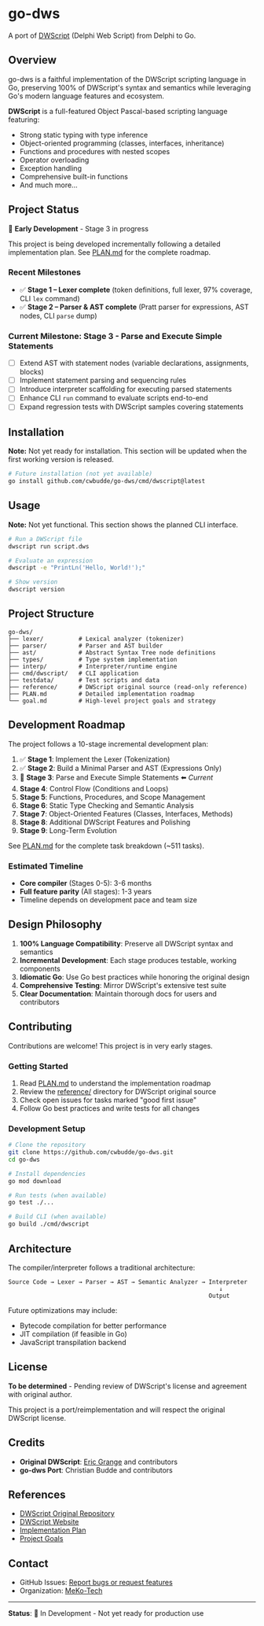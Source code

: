 # go-dws

A port of [DWScript](https://github.com/EricGrange/DWScript) (Delphi Web Script) from Delphi to Go.

## Overview

go-dws is a faithful implementation of the DWScript scripting language in Go, preserving 100% of DWScript's syntax and semantics while leveraging Go's modern language features and ecosystem.

**DWScript** is a full-featured Object Pascal-based scripting language featuring:
- Strong static typing with type inference
- Object-oriented programming (classes, interfaces, inheritance)
- Functions and procedures with nested scopes
- Operator overloading
- Exception handling
- Comprehensive built-in functions
- And much more...

## Project Status

🚧 **Early Development** - Stage 3 in progress

This project is being developed incrementally following a detailed implementation plan. See [PLAN.md](PLAN.md) for the complete roadmap.

### Recent Milestones

- ✅ **Stage 1 – Lexer complete** (token definitions, full lexer, 97% coverage, CLI `lex` command)
- ✅ **Stage 2 – Parser & AST complete** (Pratt parser for expressions, AST nodes, CLI `parse` dump)

### Current Milestone: Stage 3 - Parse and Execute Simple Statements

- [ ] Extend AST with statement nodes (variable declarations, assignments, blocks)
- [ ] Implement statement parsing and sequencing rules
- [ ] Introduce interpreter scaffolding for executing parsed statements
- [ ] Enhance CLI `run` command to evaluate scripts end-to-end
- [ ] Expand regression tests with DWScript samples covering statements

## Installation

**Note:** Not yet ready for installation. This section will be updated when the first working version is released.

```bash
# Future installation (not yet available)
go install github.com/cwbudde/go-dws/cmd/dwscript@latest
```

## Usage

**Note:** Not yet functional. This section shows the planned CLI interface.

```bash
# Run a DWScript file
dwscript run script.dws

# Evaluate an expression
dwscript -e "PrintLn('Hello, World!');"

# Show version
dwscript version
```

## Project Structure

```
go-dws/
├── lexer/          # Lexical analyzer (tokenizer)
├── parser/         # Parser and AST builder
├── ast/            # Abstract Syntax Tree node definitions
├── types/          # Type system implementation
├── interp/         # Interpreter/runtime engine
├── cmd/dwscript/   # CLI application
├── testdata/       # Test scripts and data
├── reference/      # DWScript original source (read-only reference)
├── PLAN.md         # Detailed implementation roadmap
└── goal.md         # High-level project goals and strategy
```

## Development Roadmap

The project follows a 10-stage incremental development plan:

1. ✅ **Stage 1**: Implement the Lexer (Tokenization)
2. ✅ **Stage 2**: Build a Minimal Parser and AST (Expressions Only)
3. 🔄 **Stage 3**: Parse and Execute Simple Statements ⬅️ *Current*
4. **Stage 4**: Control Flow (Conditions and Loops)
5. **Stage 5**: Functions, Procedures, and Scope Management
6. **Stage 6**: Static Type Checking and Semantic Analysis
7. **Stage 7**: Object-Oriented Features (Classes, Interfaces, Methods)
8. **Stage 8**: Additional DWScript Features and Polishing
9. **Stage 9**: Long-Term Evolution

See [PLAN.md](PLAN.md) for the complete task breakdown (~511 tasks).

### Estimated Timeline

- **Core compiler** (Stages 0-5): 3-6 months
- **Full feature parity** (All stages): 1-3 years
- Timeline depends on development pace and team size

## Design Philosophy

1. **100% Language Compatibility**: Preserve all DWScript syntax and semantics
2. **Incremental Development**: Each stage produces testable, working components
3. **Idiomatic Go**: Use Go best practices while honoring the original design
4. **Comprehensive Testing**: Mirror DWScript's extensive test suite
5. **Clear Documentation**: Maintain thorough docs for users and contributors

## Contributing

Contributions are welcome! This project is in very early stages.

### Getting Started

1. Read [PLAN.md](PLAN.md) to understand the implementation roadmap
2. Review the [reference/](reference/) directory for DWScript original source
3. Check open issues for tasks marked "good first issue"
4. Follow Go best practices and write tests for all changes

### Development Setup

```bash
# Clone the repository
git clone https://github.com/cwbudde/go-dws.git
cd go-dws

# Install dependencies
go mod download

# Run tests (when available)
go test ./...

# Build CLI (when available)
go build ./cmd/dwscript
```

## Architecture

The compiler/interpreter follows a traditional architecture:

```
Source Code → Lexer → Parser → AST → Semantic Analyzer → Interpreter
                                                            ↓
                                                         Output
```

Future optimizations may include:
- Bytecode compilation for better performance
- JIT compilation (if feasible in Go)
- JavaScript transpilation backend

## License

**To be determined** - Pending review of DWScript's license and agreement with original author.

This project is a port/reimplementation and will respect the original DWScript license.

## Credits

- **Original DWScript**: [Eric Grange](https://github.com/EricGrange) and contributors
- **go-dws Port**: Christian Budde and contributors

## References

- [DWScript Original Repository](https://github.com/EricGrange/DWScript)
- [DWScript Website](https://www.delphitools.info/dwscript/)
- [Implementation Plan](PLAN.md)
- [Project Goals](goal.md)

## Contact

- GitHub Issues: [Report bugs or request features](https://github.com/cwbudde/go-dws/issues)
- Organization: [MeKo-Tech](https://github.com/MeKo-Tech)

---

**Status**: 🚧 In Development - Not yet ready for production use
